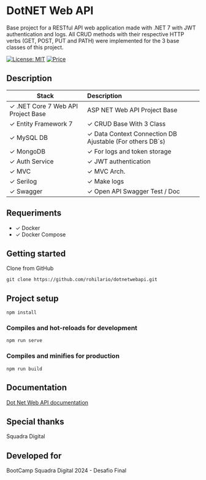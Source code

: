 # DotNET Web API

Base project for a RESTful API web application made with .NET 7 with JWT authentication and logs. 
All CRUD methods with their respective HTTP verbs (GET, POST, PUT and PATH) were implemented for the 3 base classes of this project.

[![License: MIT](https://img.shields.io/badge/License-MIT-yellow.svg)](https://opensource.org/licenses/MIT)
[![Price](https://img.shields.io/badge/price-FREE-0098f7.svg)](https://github.com/codedthemes/mantis-free-react-admin-template/blob/main/LICENSE)

## Description
|  Stack                                         |  Description                                                      |
| ---------------------------------------------- | :---------------------------------------------------------------- |
| ✓ .NET Core 7 Web API Project Base             | ASP NET Web API Project Base                                      |
| ✓ Entity Framework 7                           | ✓ CRUD Base With 3 Class                                          |
| ✓ MySQL DB                                     | ✓ Data Context Connection DB Ajustable (For others DB`s)          |
| ✓ MongoDB                                      | ✓ For logs and token storage                                      |
| ✓ Auth Service                                 | ✓ JWT authentication                                              |
| ✓ MVC                                          | ✓ MVC Arch.                                                       |
| ✓ Serilog                                      | ✓ Make logs                                                       |
| ✓ Swagger                                      | ✓ Open API Swagger Test / Doc                                     |

## Requeriments
-  ✓ Docker
-  ✓ Docker Compose
   
## Getting started
Clone from GitHub

```
git clone https://github.com/rohilario/dotnetwebapi.git

```

## Project setup
```
npm install
```

### Compiles and hot-reloads for development
```
npm run serve
```

### Compiles and minifies for production
```
npm run build
```

## Documentation
[Dot Net Web API documentation](http://localhost/swagger)

## Special thanks
Squadra Digital

## Developed for
BootCamp Squadra Digital 2024 - Desafio Final
